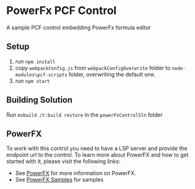 # PowerFx PCF Control

A sample PCF control embedding PowerFx formula editor

## Setup

1. run `npm install`
2. copy `webpackConfig.js` from `webpackConfigOverwrite` folder to `node-modules\pcf-scripts` folder, overwriting the default one.
3. run `npm start`

## Building Solution

Run `msbuild /t:build restore` in the `powerFxControlSln` folder

## PowerFX

To work with this control you need to have a LSP server and provide the endpoint url to the control.
To learn more about PowerFX and how to get started with it, please visit the following links:

- See [PowerFX](https://github.com/microsoft/Power-Fx) for more information on PowerFX.
- See [PowerFX Samples](https://github.com/microsoft/power-fx-host-samples) for samples
